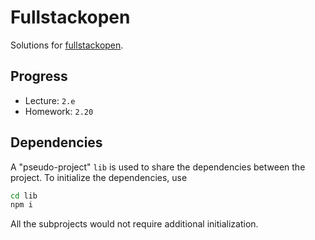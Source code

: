 # Fullstackopen
Solutions for [fullstackopen](https://fullstackopen.com/en/).

## Progress
- Lecture: `2.e`
- Homework: `2.20`

## Dependencies

A "pseudo-project" `lib` is used to share the dependencies between the project.
To initialize the dependencies, use
```bash
cd lib
npm i
```

All the subprojects would not require additional initialization.
